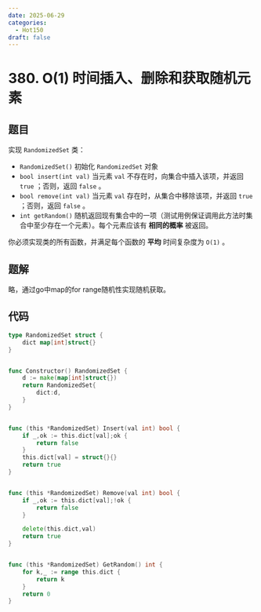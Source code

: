 ```yaml
---
date: 2025-06-29
categories:
  - Hot150
draft: false
---
```


# 380. O(1) 时间插入、删除和获取随机元素

## 题目

实现 `RandomizedSet` 类：

- `RandomizedSet()` 初始化 `RandomizedSet` 对象
- `bool insert(int val)` 当元素 `val` 不存在时，向集合中插入该项，并返回 `true` ；否则，返回 `false` 。
- `bool remove(int val)` 当元素 `val` 存在时，从集合中移除该项，并返回 `true` ；否则，返回 `false` 。
- `int getRandom()` 随机返回现有集合中的一项（测试用例保证调用此方法时集合中至少存在一个元素）。每个元素应该有 **相同的概率** 被返回。

你必须实现类的所有函数，并满足每个函数的 **平均** 时间复杂度为 `O(1)` 。

## 题解

略，通过go中map的for range随机性实现随机获取。

## 代码

```go
type RandomizedSet struct {
    dict map[int]struct{}
}


func Constructor() RandomizedSet {
    d := make(map[int]struct{})
    return RandomizedSet{
        dict:d,
    }
}


func (this *RandomizedSet) Insert(val int) bool {
    if _,ok := this.dict[val];ok {
        return false
    }
    this.dict[val] = struct{}{}
    return true
}


func (this *RandomizedSet) Remove(val int) bool {
    if _,ok := this.dict[val];!ok {
        return false
    }

    delete(this.dict,val)
    return true
}


func (this *RandomizedSet) GetRandom() int {
    for k,_ := range this.dict {
        return k
    }
    return 0
}
```